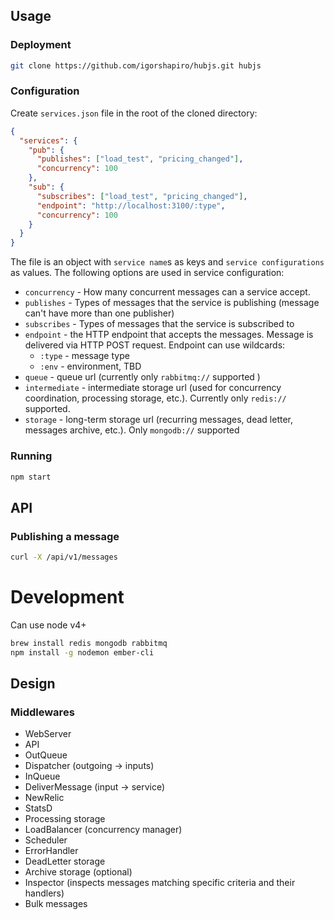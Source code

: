 ## Usage

### Deployment

```sh
git clone https://github.com/igorshapiro/hubjs.git hubjs
```

### Configuration

Create `services.json` file in the root of the cloned directory:

```json
{
  "services": {
    "pub": {
      "publishes": ["load_test", "pricing_changed"],
      "concurrency": 100
    },
    "sub": {
      "subscribes": ["load_test", "pricing_changed"],
      "endpoint": "http://localhost:3100/:type",
      "concurrency": 100
    }
  }
}
```

The file is an object with `service name`s as keys and `service configurations` as values. The following options are used in service configuration:

- `concurrency` - How many concurrent messages can a service accept.
- `publishes` - Types of messages that the service is publishing (message can't have more than one publisher)
- `subscribes` - Types of messages that the service is subscribed to
- `endpoint` - the HTTP endpoint that accepts the messages. Message is delivered via HTTP POST request. Endpoint can use wildcards:
  - `:type` - message type
  - `:env` - environment, TBD
- `queue` - queue url (currently only `rabbitmq://` supported )
- `intermediate` - intermediate storage url (used for concurrency coordination, processing storage, etc.). Currently only `redis://` supported.
- `storage` - long-term storage url (recurring messages, dead letter, messages archive, etc.). Only `mongodb://` supported

### Running

```sh
npm start
```

## API

### Publishing a message

```sh
curl -X /api/v1/messages
```

# Development

Can use node v4+

```sh
brew install redis mongodb rabbitmq
npm install -g nodemon ember-cli
```

## Design

### Middlewares

- WebServer
- API
- OutQueue
- Dispatcher (outgoing -> inputs)
- InQueue
- DeliverMessage (input -> service)
- NewRelic
- StatsD
- Processing storage
- LoadBalancer (concurrency manager)
- Scheduler
- ErrorHandler
- DeadLetter storage
- Archive storage (optional)
- Inspector (inspects messages matching specific criteria and their handlers)
- Bulk messages
